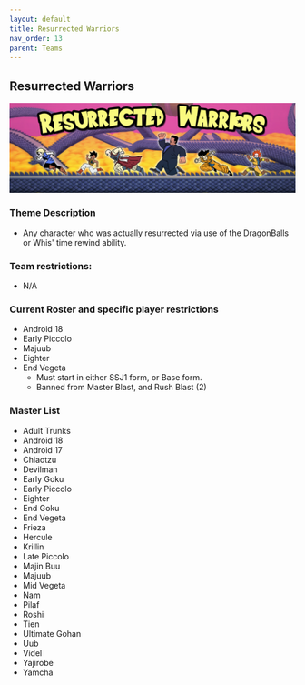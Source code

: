 ```yaml
---
layout: default
title: Resurrected Warriors
nav_order: 13
parent: Teams
---
```

## Resurrected Warriors
![](../images/reswar.jpg)

### Theme Description
- Any character who was actually resurrected via use of the DragonBalls or Whis' time rewind ability.

### Team restrictions:
 - N/A
 
### Current Roster and specific player restrictions

- Android 18
- Early Piccolo
- Majuub
- Eighter
- End Vegeta
  - Must start in either SSJ1 form, or Base form.
  - Banned from Master Blast, and Rush Blast (2)

### Master List
- Adult Trunks
- Android 18
- Android 17
- Chiaotzu
- Devilman
- Early Goku
- Early Piccolo
- Eighter
- End Goku
- End Vegeta
- Frieza
- Hercule
- Krillin
- Late Piccolo
- Majin Buu
- Majuub
- Mid Vegeta
- Nam
- Pilaf
- Roshi
- Tien
- Ultimate Gohan
- Uub
- Videl
- Yajirobe
- Yamcha

